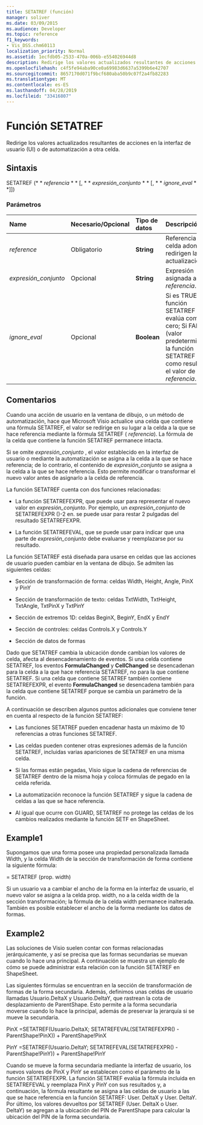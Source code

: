 ```yaml
---
title: SETATREF (función)
manager: soliver
ms.date: 03/09/2015
ms.audience: Developer
ms.topic: reference
f1_keywords:
- Vis_DSS.chm60113
localization_priority: Normal
ms.assetid: 1ecfdb05-2533-470a-006b-e554026944d8
description: Redirige los valores actualizados resultantes de acciones en la interfaz de usuario (UI) o de automatización a otra celda.
ms.openlocfilehash: c4f5fe94aba90ce0a69983d6637a5399b6e42707
ms.sourcegitcommit: 8657170d071f9bcf680aba50b9c07f2a4fb82283
ms.translationtype: MT
ms.contentlocale: es-ES
ms.lasthandoff: 04/28/2019
ms.locfileid: "33416807"
---
```

# <a name="setatref-function"></a>Función SETATREF

Redirige los valores actualizados resultantes de acciones en la interfaz de usuario (UI) o de automatización a otra celda. 
  
## <a name="syntax"></a>Sintaxis

SETATREF (* * *referencia* * * [, * * *expresión_conjunto* * * [, * * *ignore_eval* * *]]) 
  
### <a name="parameters"></a>Parámetros

|**Name**|**Necesario/Opcional**|**Tipo de datos**|**Descripción**|
|:-----|:-----|:-----|:-----|
| _reference_ <br/> |Obligatorio  <br/> |**String** <br/> |Referencia a la celda adonde se redirigen las actualizaciones.  <br/> |
| _expresión_conjunto_ <br/> |Opcional  <br/> |**String** <br/> |Expresión asignada a _referencia_.  <br/> |
| _ignore_eval_ <br/> |Opcional  <br/> |**Boolean** <br/> |Si es TRUE, la función SETATREF evalúa como (0) cero; Si FALSE (valor predeterminado), la función SETATREF da como resultado el valor de _referencia_.  <br/> |
   
## <a name="remarks"></a>Comentarios

Cuando una acción de usuario en la ventana de dibujo, o un método de automatización, hace que Microsoft Visio actualice una celda que contiene una fórmula SETATREF, el valor se redirige en su lugar a la celda a la que se hace referencia mediante la fórmula SETATREF ( _referencia_). La fórmula de la celda que contiene la función SETATREF permanece intacta.
  
Si se omite _expresión_conjunto_ , el valor establecido en la interfaz de usuario o mediante la automatización se asigna a la celda a la que se hace referencia; de lo contrario, el contenido de _expresión_conjunto_ se asigna a la celda a la que se hace referencia. Esto permite modificar o transformar el nuevo valor antes de asignarlo a la celda de referencia. 
  
La función SETATREF cuenta con dos funciones relacionadas: 
  
- La función SETATREFEXPR, que puede usar para representar el nuevo valor en _expresión_conjunto_. Por ejemplo, un _expresión_conjunto_ de SETATREFEXPR ()-2 en. se puede usar para restar 2 pulgadas del resultado SETATREFEXPR. 
    
- La función SETATREFEVAL, que se puede usar para indicar que una parte de _expresión_conjunto_ debe evaluarse y reemplazarse por su resultado. 
    
La función SETATREF está diseñada para usarse en celdas que las acciones de usuario pueden cambiar en la ventana de dibujo. Se admiten las siguientes celdas:
  
- Sección de transformación de forma: celdas Width, Height, Angle, PinX y PinY
    
- Sección de transformación de texto: celdas TxtWidth, TxtHeight, TxtAngle, TxtPinX y TxtPinY
    
- Sección de extremos 1D: celdas BeginX, BeginY, EndX y EndY
    
- Sección de controles: celdas Controls.X y Controls.Y
    
- Sección de datos de formas
    
Dado que SETATREF cambia la ubicación donde cambian los valores de celda, afecta al desencadenamiento de eventos. Si una celda contiene SETATREF, los eventos **FormulaChanged** y **CellChanged** se desencadenan para la celda a la que hace referencia SETATREF, no para la que contiene SETATREF. Si una celda que contiene SETATREF también contiene SETATREFEXPR, el evento **FormulaChanged** se desencadena también para la celda que contiene SETATREF porque se cambia un parámetro de la función. 
  
A continuación se describen algunos puntos adicionales que conviene tener en cuenta al respecto de la función SETATREF:
  
- Las funciones SETATREF pueden encadenar hasta un máximo de 10 referencias a otras funciones SETATREF. 
    
- Las celdas pueden contener otras expresiones además de la función SETATREF, incluidas varias apariciones de SETATREF en una misma celda.
    
- Si las formas están pegadas, Visio sigue la cadena de referencias de SETATREF dentro de la misma hoja y coloca fórmulas de pegado en la celda referida. 
    
- La automatización reconoce la función SETATREF y sigue la cadena de celdas a las que se hace referencia. 
    
- Al igual que ocurre con GUARD, SETATREF no protege las celdas de los cambios realizados mediante la función SETF en ShapeSheet.
    
## <a name="example1"></a>Example1

Supongamos que una forma posee una propiedad personalizada llamada Width, y la celda Width de la sección de transformación de forma contiene la siguiente fórmula:
  
= SETATREF (prop. width)
  
Si un usuario va a cambiar el ancho de la forma en la interfaz de usuario, el nuevo valor se asigna a la celda prop. width, no a la celda width de la sección transformación; la fórmula de la celda width permanece inalterada. También es posible establecer el ancho de la forma mediante los datos de formas.
  
## <a name="example2"></a>Example2

Las soluciones de Visio suelen contar con formas relacionadas jerárquicamente, y así se precisa que las formas secundarias se muevan cuando lo hace una principal. A continuación se muestra un ejemplo de cómo se puede administrar esta relación con la función SETATREF en ShapeSheet. 
  
Las siguientes fórmulas se encuentran en la sección de transformación de formas de la forma secundaria. Además, definimos unas celdas de usuario llamadas Usuario.DeltaX y Usuario.DeltaY, que rastrean la cota de desplazamiento de ParentShape. Esto permite a la forma secundaria moverse cuando lo hace la principal, además de preservar la jerarquía si se mueve la secundaria.
  
PinX =SETATREF(Usuario.DeltaX; SETATREFEVAL(SETATREFEXPR() - ParentShape!PinX)) + ParentShape!PinX
  
PinY =SETATREF(Usuario.DeltaY; SETATREFEVAL(SETATREFEXPR() - ParentShape!PinY)) + ParentShape!PinY
  
Cuando se mueve la forma secundaria mediante la interfaz de usuario, los nuevos valores de PinX y PinY se establecen como el parámetro de la función SETATREFEXPR. La función SETATREF evalúa la fórmula incluida en SETATREFEVAL y reemplaza PinX y PinY con sus resultados y, a continuación, la fórmula resultante se asigna a las celdas de usuario a las que se hace referencia en la función SETATREF: User. DeltaX y User. DeltaY. Por último, los valores devueltos por SETATREF (User. DeltaX o User. DeltaY) se agregan a la ubicación del PIN de ParentShape para calcular la ubicación del PIN de la forma secundaria.
  

